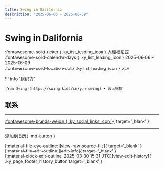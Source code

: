 ```yaml
---
title: Swing in Dalifornia
description: "2025-06-06 ~ 2025-06-09"
---
```


# Swing in Dalifornia 

:fontawesome-solid-ticket:{ .ky_list_leading_icon } 大理福尼亚  
:fontawesome-solid-calendar-days:{ .ky_list_leading_icon } 2025-06-06 ~ 2025-06-09  
:fontawesome-solid-location-dot:{ .ky_list_leading_icon } 大理  

!!! info "组织方"

    [Yun Swing](https://swing.kids/cn/yun-swing) • 云上摇摆  

## 联系


---

 [:fontawesome-brands-weixin:{ .ky_social_links_icon }](https://mp.weixin.qq.com/s/jXkwyCUX77Nxqw39anWT_g){ target='_blank' }

---

[添加到日历](https://swing.news/ics/zh-Hans/2025/cn/swing-in-dalifornia-2025.ics){ .md-button }

<div class="ky_page_footer" markdown>
<div class="ky_page_footer_trailing" markdown="span">
[:material-file-eye-outline:][view-raw-source-file]{ target='_blank' }
[:material-file-edit-outline:][edit-info]{ target='_blank' }
</div>
<div class="ky_page_footer_leading" markdown="span">
[:material-clock-edit-outline: 2025-03-30 15:31 UTC][view-edit-history]{ .ky_page_footer_history_button target='_blank' }
</div>
</div>

[view-raw-source-file]: https://github.com/swingdance/events/blob/main/2025/cn/swing-in-dalifornia-2025.json "查看原始源文件"
[edit-info]: https://github.com/swingdance/events/issues/new?assignees=&labels=update+event&projects=&template=03-update_entity.yml&title=%5B2025%2Fcn%5D%20Swing%20in%20Dalifornia&region=cn&year=2025&id=swing-in-dalifornia-2025&name=Swing%20in%20Dalifornia&org_id=yun-swing "编辑信息"

[view-edit-history]: https://github.com/swingdance/events/commits/main/2025/cn/swing-in-dalifornia-2025.json "查看编辑历史"
